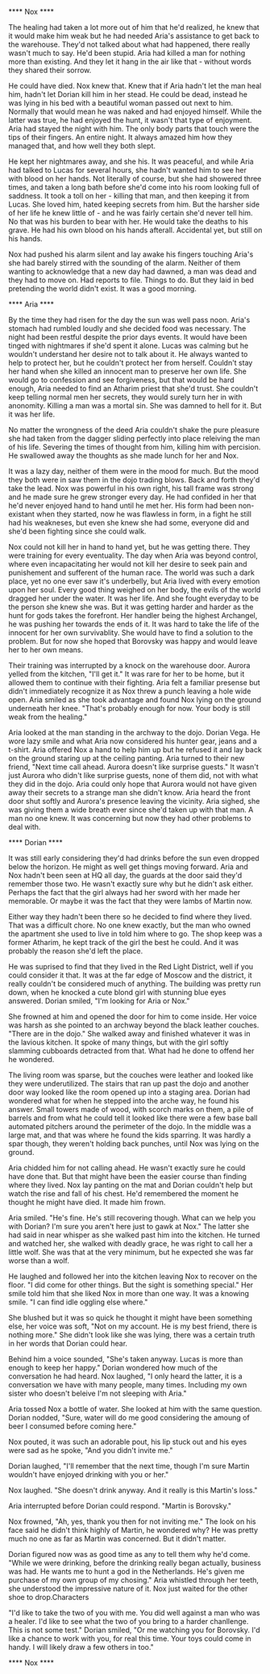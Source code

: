 **** Nox ****

The healing had taken a lot more out of him that he'd realized, he knew that it would make him weak but he had needed Aria's assistance to get back to the warehouse.  They'd not talked about what had happened, there really wasn't much to say.  He'd been stupid.  Aria had killed a man for nothing more than existing.  And they let it hang in the air like that - without words they shared their sorrow.

He could have died.  Nox knew that.  Knew that if Aria hadn't let the man heal him, hadn't let Dorian kill him in her stead.  He could be dead, instead he was lying in his bed with a beautiful woman passed out next to him.  Normally that would mean he was naked and had enjoyed himself.  While the latter was true, he had enjoyed the hunt, it wasn't that type of enjoyment.  Aria had stayed the night with him.  The only body parts that touch were the tips of their fingers.  An entire night.  It always amazed him how they managed that, and how well they both slept.  

He kept her nightmares away, and she his.  It was peaceful, and while Aria had talked to Lucas for several hours, she hadn't wanted him to see her with blood on her hands. Not literally of course, but she had showered three times, and taken a long bath before she'd come into his room looking full of saddness.  It took a toll on her - killing that man, and then keeping it from Lucas.  She loved him, hated keeping secrets from him.  But the harsher side of her life he knew little of - and he was fairly certain she'd never tell him.  No that was his burden to bear with her.  He would take the deaths to his grave.  He had his own blood on his hands afterall.  Accidental yet, but still on his hands.  

Nox had pushed his alarm silent and lay awake his fingers touching Aria's she had barely stirred with the sounding of the alarm.  Neither of them wanting to acknowledge that a new day had dawned, a man was dead and they had to move on.  Had reports to file.  Things to do.  But they laid in bed pretending the world didn't exist.  It was a good morning.

**** Aria ****

By the time they had risen for the day the sun was well pass noon.  Aria's stomach had rumbled loudly and she decided food was necessary.  The night had been restful despite the prior days events.  It would have been tinged with nightmares if she'd spent it alone.  Lucas was calming but he wouldn't understand her desire not to talk about it.  He always wanted to help to protect her, but he couldn't protect her from herself.  Couldn't stay her hand when she killed an innocent man to preserve her own life.  She would go to confession and see forgiveness, but that would be hard enough,  Aria needed to find an Atharim priest that she'd trust.  She couldn't keep telling normal men her secrets, they would surely turn her in with anonomity.  Killing a man was a mortal sin.  She was damned to hell for it.  But it was her life.  

No matter the wrongness of the deed Aria couldn't shake the pure pleasure she had taken from the dagger sliding perfectly into place releiving the man of his life.  Severing the times of thought from him, killing him with percision.  He swallowed away the thoughts as she made lunch for her and Nox.

It was a lazy day, neither of them were in the mood for much.  But the mood they both were in saw them in the dojo trading blows.  Back and forth they'd take the lead.  Nox was powerful in his own right, his tall frame was strong and he made sure he grew stronger every day.  He had confided in her that he'd never enjoyed hand to hand until he met her.  His form had been non-existant when they started, now he was flawless in form, in a fight he still had his weakneses, but even she knew she had some, everyone did and she'd been fighting since she could walk.

Nox could not kill her in hand to hand yet, but he was getting there.  They were training for every eventuality.  The day when Aria was beyond control, where even incapacitating her would not kill her desire to seek pain and punishement and sufferent of the human race.  The world was such a dark place, yet no one ever saw it's underbelly, but Aria lived with every emotion upon her soul.  Every good thing weighed on her body, the evils of the world dragged her under the water.  It was her life.  And she fought everyday to be the person she knew she was.  But it was getting harder and harder as the hunt for gods takes the forefront.  Her handler being the highest Archangel, he was pushing her towards the ends of it.  It was hard to take the life of the innocent for her own survivablity.  She would have to find a solution to the problem.  But for now she hoped that Borovsky was happy and would leave her to her own means.

Their training was interrupted by a knock on the warehouse door.  Aurora yelled from the kitchen, "I'll get it."  It was rare for her to be home, but it allowed them to continue with their fighting.  Aria felt a familiar presense but didn't immediately recognize it as Nox threw a punch leaving a hole wide open.  Aria smiled as she took advantage and found Nox lying on the ground underneath her knee.  "That's probably enough for now.  Your body is still weak from the healing."

Aria looked at the man standing in the archway to the dojo.  Dorian Vega.  He wore lazy smile and what Aria now considered his hunter gear, jeans and a t-shirt.  Aria offered Nox a hand to help him up but he refused it and lay back on the ground staring up at the ceiling panting.  Aria turned to their new friend, "Next time call ahead.  Aurora doesn't like surprise guests."  It wasn't just Aurora who didn't like surprise guests, none of them did, not with what they did in the dojo.  Aria could only hope that Aurora would not have given away their secrets to a strange man she didn't know.  Aria heard the front door shut softly and Aurora's presence leaving the vicinity.  Aria sighed, she was giving them a wide breath ever since she'd taken up with that man.  A man no one knew.  It was concerning but now they had other problems to deal with.

**** Dorian ****

It was still early considering they'd had drinks before the sun even dropped below the horizon.  He might as well get things moving forward.  Aria and Nox hadn't been seen at HQ all day, the guards at the door said they'd remember those two.  He wasn't exactly sure why but he didn't ask either.  Perhaps the fact that the girl always had her sword with her made her memorable.  Or maybe it was the fact that they were lambs of Martin now.  

Either way they hadn't been there so he decided to find where they lived.  That was a difficult chore.  No one knew exactly, but the man who owned the apartment she used to live in told him where to go.  The shop keep was a former Atharim, he kept track of the girl the best he could.  And it was probably the reason she'd left the place.

He was suprised to find that they lived in the Red Light District, well if you could consider it that.  It was at the far edge of Moscow and the district, it really couldn't be considered much of anything.  The building was pretty run down, when he knocked a cute blond girl with stunning blue eyes answered.  Dorian smiled, "I'm looking for Aria or Nox."

She frowned at him and opened the door for him to come inside.  Her voice was harsh as she pointed to an archway beyond the black leather couches.  "There are in the dojo."  She walked away and finished whatever it was in the lavious kitchen.  It spoke of many things, but with the girl softly slamming cubboards detracted from that.  What had he done to offend her he wondered.

The living room was sparse, but the couches were leather and looked like they were underutilized.  The stairs that ran up past the dojo and another door way looked like the room opened up into a staging area.  Dorian had wondered what for when he stepped into the arche way, he found his answer.  Small towers made of wood, with scorch marks on them, a pile of barrels and from what he could tell it looked like there were a few base ball automated pitchers around the perimeter of the dojo.  In the middle was a large mat, and that was where he found the kids sparring.  It was hardly a spar though, they weren't holding back punches, until Nox was lying on the ground.  

Aria chidded him for not calling ahead.  He wasn't exactly sure he could have done that.  But that might have been the easier course than finding where they lived.  Nox lay panting on the mat and Dorian couldn't help but watch the rise and fall of his chest.  He'd remembered the moment he thought he might have died.  It made him frown.

Aria smiled.  "He's fine.  He's still recovering though.  What can we help you with Dorian?  I'm sure you aren't here just to gawk at Nox."  The latter she had said in near whisper as she walked past him into the kitchen.  He turned and watched her, she walked with deadly grace, he was right to call her a little wolf.  She was that at the very minimum, but he expected she was far worse than a wolf.

He laughed and followed her into the kitchen leaving Nox to recover on the floor.  "I did come for other things.  But the sight is something special."  Her smile told him that she liked Nox in more than one way.  It was a knowing smile.  "I can find idle oggling else where."

She blushed but it was so quick he thought it might have been something else, her voice was soft, "Not on my account.  He is my best friend, there is nothing more."  She didn't look like she was lying, there was a certain truth in her words that Dorian could hear.  

Behind him a voice sounded, "She's taken anyway.  Lucas is more than enough to keep her happy."  Dorian wondered how much of the conversation he had heard.  Nox laughed, "I only heard the latter, it is a conversation we have with many people, many times.  Including my own sister who doesn't beleive I'm not sleeping with Aria."

Aria tossed Nox a bottle of water.  She looked at him with the same question.  Dorian nodded, "Sure, water will do me good considering the amoung of beer I consumed before coming here."

Nox pouted, it was such an adorable pout, his lip stuck out and his eyes were sad as he spoke, "And you didn't invite me."

Dorian laughed, "I'll remember that the next time, though I'm sure Martin wouldn't have enjoyed drinking with you or her."

Nox laughed.  "She doesn't drink anyway.  And it really is this Martin's loss."

Aria interrupted before Dorian could respond.  "Martin is Borovsky."

Nox frowned, "Ah, yes, thank you then for not inviting me."  The look on his face said he didn't think highly of Martin, he wondered why?  He was pretty much no one as far as Martin was concerned.  But it didn't matter.

Dorian figured now was as good time as any to tell them why he'd come.  "While we were drinking, before the drinking really began actually, business was had.  He wants me to hunt a god in the Netherlands.  He's given me purchase of my own group of my chosing."  Aria whistled through her teeth, she understood the impressive nature of it. Nox just waited for the other shoe to drop.Characters

"I'd like to take the two of you with me.  You did well against a man who was a healer.  I'd like to see what the two of you bring to a harder chanllenge.  This is not some test."  Dorian smiled, "Or me watching you for Borovsky.  I'd like a chance to work with you, for real this time.  Your toys could come in handy. I will likely draw a few others in too."

**** Nox ****